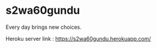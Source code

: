# s2wa60gundu

Every day brings new choices.

Heroku server link : https://s2wa60gundu.herokuapp.com/